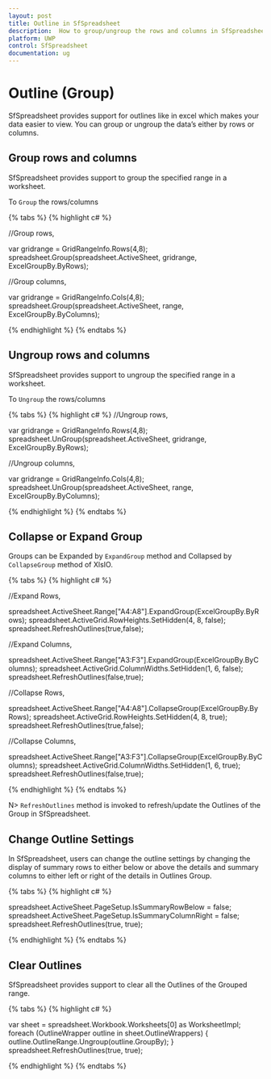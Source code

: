 ```yaml
---
layout: post
title: Outline in SfSpreadsheet 
description:  How to group/ungroup the rows and columns in SfSpreadsheet
platform: UWP
control: SfSpreadsheet
documentation: ug
---
```


# Outline (Group)

SfSpreadsheet provides support for outlines like in excel which makes your data easier to view. You can group or ungroup the data’s either by rows or columns.

## Group rows and columns

SfSpreadsheet provides support to group the specified range in a worksheet.

To `Group` the rows/columns

{% tabs %}
{% highlight c# %}

//Group rows,

var gridrange = GridRangeInfo.Rows(4,8);
spreadsheet.Group(spreadsheet.ActiveSheet, gridrange, ExcelGroupBy.ByRows);

//Group columns,

var gridrange = GridRangeInfo.Cols(4,8);
spreadsheet.Group(spreadsheet.ActiveSheet, range, ExcelGroupBy.ByColumns);

{% endhighlight %}
{% endtabs %}

## Ungroup rows and columns

SfSpreadsheet provides support to ungroup the specified range in a worksheet.

To `Ungroup` the rows/columns

{% tabs %}
{% highlight c# %}
//Ungroup rows,

var gridrange = GridRangeInfo.Rows(4,8);
spreadsheet.UnGroup(spreadsheet.ActiveSheet, gridrange, ExcelGroupBy.ByRows);

//Ungroup columns,

var gridrange = GridRangeInfo.Cols(4,8);
spreadsheet.UnGroup(spreadsheet.ActiveSheet, range, ExcelGroupBy.ByColumns);

{% endhighlight %}
{% endtabs %}

## Collapse or Expand Group

Groups can be Expanded by `ExpandGroup` method  and Collapsed  by `CollapseGroup` method of XlsIO.

{% tabs %}
{% highlight c# %}

//Expand Rows,

spreadsheet.ActiveSheet.Range["A4:A8"].ExpandGroup(ExcelGroupBy.ByRows);
spreadsheet.ActiveGrid.RowHeights.SetHidden(4, 8, false);
spreadsheet.RefreshOutlines(true,false);

//Expand Columns,

spreadsheet.ActiveSheet.Range["A3:F3"].ExpandGroup(ExcelGroupBy.ByColumns);
spreadsheet.ActiveGrid.ColumnWidths.SetHidden(1, 6, false);
spreadsheet.RefreshOutlines(false,true);

//Collapse Rows,

spreadsheet.ActiveSheet.Range["A4:A8"].CollapseGroup(ExcelGroupBy.ByRows);
spreadsheet.ActiveGrid.RowHeights.SetHidden(4, 8, true);
spreadsheet.RefreshOutlines(true,false);

//Collapse Columns,

spreadsheet.ActiveSheet.Range["A3:F3"].CollapseGroup(ExcelGroupBy.ByColumns);
spreadsheet.ActiveGrid.ColumnWidths.SetHidden(1, 6, true);
spreadsheet.RefreshOutlines(false,true);

{% endhighlight %}
{% endtabs %}

N> `RefreshOutlines` method is invoked to refresh/update the Outlines of the Group in SfSpreadsheet.

## Change Outline Settings

In SfSpreadsheet, users can change the outline settings by changing the display of summary rows to either below or above the details and summary columns to  either left or right of the details in Outlines Group.

{% tabs %}
{% highlight c# %}

spreadsheet.ActiveSheet.PageSetup.IsSummaryRowBelow = false;
spreadsheet.ActiveSheet.PageSetup.IsSummaryColumnRight = false;
spreadsheet.RefreshOutlines(true, true);
            
{% endhighlight %}
{% endtabs %}

## Clear Outlines

SfSpreadsheet provides support to clear all the Outlines of the Grouped range.

{% tabs %}
{% highlight c# %}

var sheet = spreadsheet.Workbook.Worksheets[0] as WorksheetImpl;
foreach (OutlineWrapper outline in sheet.OutlineWrappers)
{
  outline.OutlineRange.Ungroup(outline.GroupBy);
}
spreadsheet.RefreshOutlines(true, true);

{% endhighlight %}
{% endtabs %}

